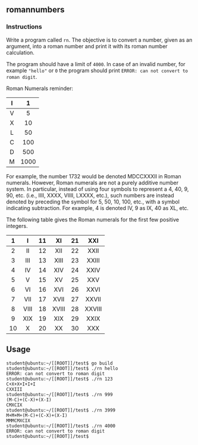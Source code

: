 ## romannumbers

### Instructions

Write a program called `rn`. The objective is to convert a number, given as an argument, into a roman number and print it with its roman number calculation.

The program should have a limit of `4000`. In case of an invalid number, for example `"hello"` or `0` the program should print `ERROR: can not convert to roman digit`.

Roman Numerals reminder:

| I |   1  |
|:-:|:----:|
| V |   5  |
| X |  10  |
| L |  50  |
| C |  100 |
| D |  500 |
| M | 1000 |

For example, the number 1732 would be denoted MDCCXXXII in Roman numerals. However, Roman numerals are not a purely additive number system. In particular, instead of using four symbols to represent a 4, 40, 9, 90, etc. (i.e., IIII, XXXX, VIIII, LXXXX, etc.), such numbers are instead denoted by preceding the symbol for 5, 50, 10, 100, etc., with a symbol indicating subtraction. For example, 4 is denoted IV, 9 as IX, 40 as XL, etc.

The following table gives the Roman numerals for the first few positive integers. 

|  1 |   I  | 11 |   XI  | 21 |   XXI  |
|:--:|:----:|:--:|:-----:|:--:|:------:|
|  2 |  II  | 12 |  XII  | 22 |  XXII  |
|  3 |  III | 13 |  XIII | 23 |  XXIII |
|  4 |  IV  | 14 |  XIV  | 24 |  XXIV  |
|  5 |   V  | 15 |   XV  | 25 |   XXV  |
|  6 |  VI  | 16 |  XVI  | 26 |  XXVI  |
|  7 |  VII | 17 |  XVII | 27 |  XXVII |
|  8 | VIII | 18 | XVIII | 28 | XXVIII |
|  9 |  XIX | 19 |  XIX  | 29 |  XXIX  |
| 10 |   X  | 20 |   XX  | 30 |   XXX  |

## Usage

```console
student@ubuntu:~/[[ROOT]]/test$ go build
student@ubuntu:~/[[ROOT]]/test$ ./rn hello
ERROR: can not convert to roman digit
student@ubuntu:~/[[ROOT]]/test$ ./rn 123
C+X+X+I+I+I
CXXIII
student@ubuntu:~/[[ROOT]]/test$ ./rn 999
(M-C)+(C-X)+(X-I)
CMXCIX
student@ubuntu:~/[[ROOT]]/test$ ./rn 3999
M+M+M+(M-C)+(C-X)+(X-I)
MMMCMXCIX
student@ubuntu:~/[[ROOT]]/test$ ./rn 4000
ERROR: can not convert to roman digit
student@ubuntu:~/[[ROOT]]/test$
```

